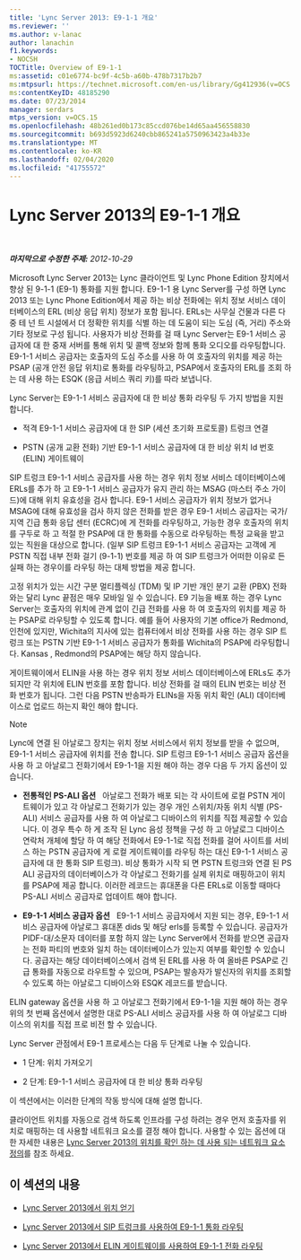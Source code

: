 ```yaml
---
title: 'Lync Server 2013: E9-1-1 개요'
ms.reviewer: ''
ms.author: v-lanac
author: lanachin
f1.keywords:
- NOCSH
TOCTitle: Overview of E9-1-1
ms:assetid: c01e6774-bc9f-4c5b-a60b-478b7317b2b7
ms:mtpsurl: https://technet.microsoft.com/en-us/library/Gg412936(v=OCS.15)
ms:contentKeyID: 48185290
ms.date: 07/23/2014
manager: serdars
mtps_version: v=OCS.15
ms.openlocfilehash: 48b261ed0b173c85ccd076be14d65aa456558830
ms.sourcegitcommit: b693d5923d6240cbb865241a5750963423a4b33e
ms.translationtype: MT
ms.contentlocale: ko-KR
ms.lasthandoff: 02/04/2020
ms.locfileid: "41755572"
---
```

<div data-xmlns="http://www.w3.org/1999/xhtml">

<div class="topic" data-xmlns="http://www.w3.org/1999/xhtml" data-msxsl="urn:schemas-microsoft-com:xslt" data-cs="http://msdn.microsoft.com/en-us/">

<div data-asp="http://msdn2.microsoft.com/asp">

# <a name="overview-of-e9-1-1-in-lync-server-2013"></a>Lync Server 2013의 E9-1-1 개요

</div>

<div id="mainSection">

<div id="mainBody">

<span> </span>

_**마지막으로 수정한 주제:** 2012-10-29_

Microsoft Lync Server 2013는 Lync 클라이언트 및 Lync Phone Edition 장치에서 향상 된 9-1-1 (E9-1) 통화를 지원 합니다. E9-1-1 용 Lync Server를 구성 하면 Lync 2013 또는 Lync Phone Edition에서 제공 하는 비상 전화에는 위치 정보 서비스 데이터베이스의 ERL (비상 응답 위치) 정보가 포함 됩니다. ERLs는 사무실 건물과 다른 다중 테 넌 트 시설에서 더 정확한 위치를 식별 하는 데 도움이 되는 도심 (즉, 거리) 주소와 기타 정보로 구성 됩니다. 사용자가 비상 전화를 걸 때 Lync Server는 E9-1 서비스 공급자에 대 한 중재 서버를 통해 위치 및 콜백 정보와 함께 통화 오디오를 라우팅합니다. E9-1-1 서비스 공급자는 호출자의 도심 주소를 사용 하 여 호출자의 위치를 제공 하는 PSAP (공개 안전 응답 위치)로 통화를 라우팅하고, PSAP에서 호출자의 ERL를 조회 하는 데 사용 하는 ESQK (응급 서비스 쿼리 키)를 따라 보냅니다.

Lync Server는 E9-1-1 서비스 공급자에 대 한 비상 통화 라우팅 두 가지 방법을 지원 합니다.

  - 적격 E9-1-1 서비스 공급자에 대 한 SIP (세션 초기화 프로토콜) 트렁크 연결

  - PSTN (공개 교환 전화) 기반 E9-1-1 서비스 공급자에 대 한 비상 위치 Id 번호 (ELIN) 게이트웨이

SIP 트렁크 E9-1-1 서비스 공급자를 사용 하는 경우 위치 정보 서비스 데이터베이스에 ERLs를 추가 하 고 E9-1-1 서비스 공급자가 유지 관리 하는 MSAG (마스터 주소 가이드)에 대해 위치 유효성을 검사 합니다. E9-1 서비스 공급자가 위치 정보가 없거나 MSAG에 대해 유효성을 검사 하지 않은 전화를 받은 경우 E9-1 서비스 공급자는 국가/지역 긴급 통화 응답 센터 (ECRC)에 게 전화를 라우팅하고, 가능한 경우 호출자의 위치를 구두로 하 고 적절 한 PSAP에 대 한 통화를 수동으로 라우팅하는 특정 교육을 받고 있는 직원을 대상으로 합니다. (일부 SIP 트렁크 E9-1-1 서비스 공급자는 고객에 게 PSTN 직접 내부 전화 걸기 (9-1-1) 번호를 제공 하 여 SIP 트렁크가 어떠한 이유로 든 실패 하는 경우이를 라우팅 하는 대체 방법을 제공 합니다.

고정 위치가 있는 시간 구분 멀티플렉싱 (TDM) 및 IP 기반 개인 분기 교환 (PBX) 전화와는 달리 Lync 끝점은 매우 모바일 일 수 있습니다. E9 기능을 배포 하는 경우 Lync Server는 호출자의 위치에 관계 없이 긴급 전화를 사용 하 여 호출자의 위치를 제공 하는 PSAP로 라우팅할 수 있도록 합니다. 예를 들어 사용자의 기본 office가 Redmond, 인천에 있지만, Wichita의 지사에 있는 컴퓨터에서 비상 전화를 사용 하는 경우 SIP 트렁크 또는 PSTN 기반 E9-1-1 서비스 공급자가 통화를 Wichita의 PSAP에 라우팅합니다. Kansas , Redmond의 PSAP에는 해당 하지 않습니다.

게이트웨이에서 ELIN을 사용 하는 경우 위치 정보 서비스 데이터베이스에 ERLs도 추가 되지만 각 위치에 ELIN 번호를 포함 합니다. 비상 전화를 걸 때의 ELIN 번호는 비상 전화 번호가 됩니다. 그런 다음 PSTN 반송파가 ELINs을 자동 위치 확인 (ALI) 데이터베이스로 업로드 하는지 확인 해야 합니다.

<div>


> [!NOTE]  
> Lync에 연결 된 아날로그 장치는 위치 정보 서비스에서 위치 정보를 받을 수 없으며, E9-1-1 서비스 공급자에 위치를 전송 합니다. SIP 트렁크 E9-1-1 서비스 공급자 옵션을 사용 하 고 아날로그 전화기에서 E9-1-1을 지원 해야 하는 경우 다음 두 가지 옵션이 있습니다. 
> <UL>
> <LI>
> <P><STRONG>전통적인 PS-ALI 옵션</STRONG>&nbsp;&nbsp;&nbsp;아날로그 전화가 배포 되는 각 사이트에 로컬 PSTN 게이트웨이가 있고 각 아날로그 전화기가 있는 경우 개인 스위치/자동 위치 식별 (PS-ALI) 서비스 공급자를 사용 하 여 아날로그 디바이스의 위치를 직접 제공할 수 있습니다. 이 경우 특수 하 게 조작 된 Lync 음성 정책을 구성 하 고 아날로그 디바이스 연락처 개체에 할당 하 여 해당 전화에서 E9-1-1로 직접 전화를 걸어 사이트를 서비스 하는 PSTN 공급자에 게 로컬 게이트웨이를 라우팅 하는 대신 E9-1-1 서비스 공급자에 대 한 통화 SIP 트렁크). 비상 통화가 시작 되 면 PSTN 트렁크와 연결 된 PS ALI 공급자의 데이터베이스가 각 아날로그 전화기를 실제 위치로 매핑하고이 위치를 PSAP에 제공 합니다. 이러한 레코드는 휴대폰을 다른 ERLs로 이동할 때마다 PS-ALI 서비스 공급자로 업데이트 해야 합니다.</P>
> <LI>
> <P><STRONG>E9-1-1 서비스 공급자 옵션</STRONG>&nbsp;&nbsp;&nbsp;E9-1-1 서비스 공급자에서 지원 되는 경우, E9-1-1 서비스 공급자에 아날로그 휴대폰 dids 및 해당 erls를 등록할 수 있습니다. 공급자가 PIDF-대/소문자 데이터를 포함 하지 않는 Lync Server에서 전화를 받으면 공급자는 전화 파티의 번호와 일치 하는 데이터베이스가 있는지 여부를 확인할 수 있습니다. 공급자는 해당 데이터베이스에서 검색 된 ERL를 사용 하 여 올바른 PSAP로 긴급 통화를 자동으로 라우트할 수 있으며, PSAP는 발송자가 발신자의 위치를 조회할 수 있도록 하는 아날로그 디바이스와 ESQK 레코드를 받습니다.</P></LI></UL>ELIN gateway 옵션을 사용 하 고 아날로그 전화기에서 E9-1-1을 지원 해야 하는 경우 위의 첫 번째 옵션에서 설명한 대로 PS-ALI 서비스 공급자를 사용 하 여 아날로그 디바이스의 위치를 직접 프로 비전 할 수 있습니다.



</div>

Lync Server 관점에서 E9-1 프로세스는 다음 두 단계로 나눌 수 있습니다.

  - 1 단계: 위치 가져오기

  - 2 단계: E9-1-1 서비스 공급자에 대 한 비상 통화 라우팅

이 섹션에서는 이러한 단계의 작동 방식에 대해 설명 합니다.

클라이언트 위치를 자동으로 검색 하도록 인프라를 구성 하려는 경우 먼저 호출자를 위치로 매핑하는 데 사용할 네트워크 요소를 결정 해야 합니다. 사용할 수 있는 옵션에 대 한 자세한 내용은 [Lync Server 2013의 위치를 확인 하는 데 사용 되는 네트워크 요소 정의](lync-server-2013-defining-the-network-elements-used-to-determine-location.md)를 참조 하세요.

<div>

## <a name="in-this-section"></a>이 섹션의 내용

  - [Lync Server 2013에서 위치 얻기](lync-server-2013-acquiring-a-location.md)

  - [Lync Server 2013에서 SIP 트렁크를 사용하여 E9-1-1 통화 라우팅](lync-server-2013-routing-e9-1-1-calls-by-using-a-sip-trunk.md)

  - [Lync Server 2013에서 ELIN 게이트웨이를 사용하여 E9-1-1 전화 라우팅](lync-server-2013-routing-e9-1-1-calls-by-using-an-elin-gateway.md)

</div>

</div>

<span> </span>

</div>

</div>

</div>

